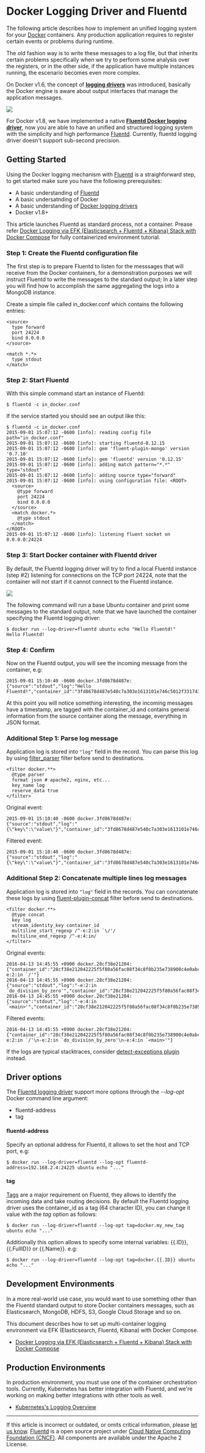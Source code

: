 # Docker Logging Driver and Fluentd

The following article describes how to implement an unified logging
system for your [Docker](http://www.docker.com) containers. Any
production application requires to register certain events or problems
during runtime.

The old fashion way is to write these messages to a log file, but that
inherits certain problems specifically when we try to perform some
analysis over the registers, or in the other side, if the application
have multiple instances running, the escenario becomes even more
complex.

On Docker v1.6, the concept of **[logging drivers](https://docs.docker.com/engine/admin/logging/overview/)** was
introduced, basically the Docker engine is aware about output interfaces
that manage the application messages.

![](http://www.fluentd.org/assets/img/recipes/fluentd_docker.png)

For Docker v1.8, we have implemented a native **[Fluentd Docker logging driver](https://docs.docker.com/engine/admin/logging/fluentd/)**, now
you are able to have an unified and structured logging system with the
simplicity and high performance [Fluentd](http://fluentd.org).
Currently, fluentd logging driver doesn\'t support sub-second precision.


## Getting Started

Using the Docker logging mechanism with
[Fluentd](http://www.fluentd.org) is a straighforward step, to get
started make sure you have the following prerequisites:

-   A basic understanding of [Fluentd](http://www.fluentd.org)
-   A basic undersatnding of Docker
-   A basic understanding of [Docker logging drivers](https://docs.docker.com/engine/admin/logging/overview/)
-   Docker v1.8+

This article launches Fluentd as standard process, not a container.
Prease refer [Docker Logging via EFK (Elasticsearch + Fluentd + Kibana)
Stack with Docker Compose](docker-logging-efk-compose) for fully
containerized environment tutorial.

### Step 1: Create the Fluentd configuration file

The first step is to prepare Fluentd to listen for the messsages that
will receive from the Docker containers, for a demonstration purposes we
will instruct Fluentd to write the messages to the standard output; In a
later step you will find how to accomplish the same aggregating the logs
into a MongoDB instance.

Create a simple file called in\_docker.conf which contains the following
entries:

``` {.CodeRay}
<source>
  type forward
  port 24224
  bind 0.0.0.0
</source>

<match *.*>
  type stdout
</match>
```

### Step 2: Start Fluentd

With this simple command start an instance of Fluentd:

``` {.CodeRay}
$ fluentd -c in_docker.conf
```

If the service started you should see an output like this:

``` {.CodeRay}
$ fluentd -c in_docker.conf
2015-09-01 15:07:12 -0600 [info]: reading config file path="in_docker.conf"
2015-09-01 15:07:12 -0600 [info]: starting fluentd-0.12.15
2015-09-01 15:07:12 -0600 [info]: gem 'fluent-plugin-mongo' version '0.7.10'
2015-09-01 15:07:12 -0600 [info]: gem 'fluentd' version '0.12.15'
2015-09-01 15:07:12 -0600 [info]: adding match pattern="*.*" type="stdout"
2015-09-01 15:07:12 -0600 [info]: adding source type="forward"
2015-09-01 15:07:12 -0600 [info]: using configuration file: <ROOT>
  <source>
    @type forward
    port 24224
    bind 0.0.0.0
  </source>
  <match docker.*>
    @type stdout
  </match>
</ROOT>
2015-09-01 15:07:12 -0600 [info]: listening fluent socket on 0.0.0.0:24224
```

### Step 3: Start Docker container with Fluentd driver

By default, the Fluentd logging driver will try to find a local Fluentd
instance (step \#2) listening for connections on the TCP port 24224,
note that the container will not start if it cannot connect to the
Fluentd instance.

![](https://www.fluentd.org/assets/img/recipes/fluentd_docker_integrated.png)

The following command will run a base Ubuntu container and print some
messages to the standard output, note that we have launched the
container specifying the Fluentd logging driver:

``` {.CodeRay}
$ docker run --log-driver=fluentd ubuntu echo "Hello Fluentd!"
Hello Fluentd!
```

### Step 4: Confirm

Now on the Fluentd output, you will see the incoming message from the
container, e.g:

``` {.CodeRay}
2015-09-01 15:10:40 -0600 docker.3fd8678d487e: {"source":"stdout","log":"Hello Fluentd!","container_id":"3fd8678d487e540c7a303e1613101e746c5012f3317434eda93f24351c1928f7","container_name":"/angry_kalam"}
```

At this point you will notice something interesting, the incoming
messages have a timestamp, are tagged with the container\_id and
contains general information from the source container along the
message, everything in JSON format.

### Additional Step 1: Parse log message

Application log is stored into `"log"` field in the record. You can
parse this log by using
[filter\_parser](http://docs.fluentd.org/articles/filter_parser) filter
before send to destinations.

``` {.CodeRay}
<filter docker.**>
  @type parser
  format json # apache2, nginx, etc...
  key_name log
  reserve_data true
</filter>
```

Original event:

``` {.CodeRay}
2015-09-01 15:10:40 -0600 docker.3fd8678d487e: {"source":"stdout","log":"{\"key\":\"value\"}","container_id":"3fd8678d487e540c7a303e1613101e746c5012f3317434eda93f24351c1928f7","container_name":"/angry_kalam"}
```

Filtered event:

``` {.CodeRay}
2015-09-01 15:10:40 -0600 docker.3fd8678d487e: {"source":"stdout","log":"{\"key\":\"value\"}","container_id":"3fd8678d487e540c7a303e1613101e746c5012f3317434eda93f24351c1928f7","container_name":"/angry_kalam","key":"value"}
```

### Additional Step 2: Concatenate multiple lines log messages

Application log is stored into `"log"` field in the records. You can
concatenate these logs by using
[fluent-plugin-concat](https://github.com/fluent-plugins-nursery/fluent-plugin-concat)
filter before send to destinations.

``` {.CodeRay}
<filter docker.**>
  @type concat
  key log
  stream_identity_key container_id
  multiline_start_regexp /^-e:2:in `\/'/
  multiline_end_regexp /^-e:4:in/
</filter>
```

Original events:

``` {.CodeRay}
2016-04-13 14:45:55 +0900 docker.28cf38e21204: {"container_id":"28cf38e212042225f5f80a56fac08f34c8f0b235e738900c4e0abcf39253a702","container_name":"/romantic_dubinsky","source":"stdout","log":"-e:2:in `/'"}
2016-04-13 14:45:55 +0900 docker.28cf38e21204: {"source":"stdout","log":"-e:2:in `do_division_by_zero'","container_id":"28cf38e212042225f5f80a56fac08f34c8f0b235e738900c4e0abcf39253a702","container_name":"/romantic_dubinsky"}
2016-04-13 14:45:55 +0900 docker.28cf38e21204: {"source":"stdout","log":"-e:4:in `<main>'","container_id":"28cf38e212042225f5f80a56fac08f34c8f0b235e738900c4e0abcf39253a702","container_name":"/romantic_dubinsky"}
```

Filtered events:

``` {.CodeRay}
2016-04-13 14:45:55 +0900 docker.28cf38e21204: {"container_id":"28cf38e212042225f5f80a56fac08f34c8f0b235e738900c4e0abcf39253a702","container_name":"/romantic_dubinsky","source":"stdout","log":"-e:2:in `/'\n-e:2:in `do_division_by_zero'\n-e:4:in `<main>'"}
```

If the logs are typical stacktraces, consider [detect-exceptions plugin](https://github.com/GoogleCloudPlatform/fluent-plugin-detect-exceptions)
instead.

## Driver options

The [Fluentd logging driver](https://docs.docker.com/engine/admin/logging/fluentd/) support
more options through the *--log-opt* Docker command line argument:

-   fluentd-address
-   tag

#### fluentd-address

Specify an optional address for Fluentd, it allows to set the host and
TCP port, e.g:

``` {.CodeRay}
$ docker run --log-driver=fluentd --log-opt fluentd-address=192.168.2.4:24225 ubuntu echo "..."
```

#### tag

[Tags](https://docs.docker.com/engine/admin/logging/log_tags/) are a
major requirement on Fluentd, they allows to identify the incoming data
and take routing decisions. By default the Fluentd logging driver uses
the container\_id as a tag (64 character ID), you can change it value
with the *tag* option as follows:

``` {.CodeRay}
$ docker run --log-driver=fluentd --log-opt tag=docker.my_new_tag ubuntu echo "..."
```

Additionally this option allows to specify some internal variables:
\{\{.ID\}\}, \{\{.FullID\}\} or \{\{.Name\}\}. e.g:

``` {.CodeRay}
$ docker run --log-driver=fluentd --log-opt tag=docker.{{.ID}} ubuntu echo "..."
```

## Development Environments

In a more real-world use case, you would want to use something other
than the Fluentd standard output to store Docker containers messages,
such as Elasticsearch, MongoDB, HDFS, S3, Google Cloud Storage and so
on.

This document describes how to set up multi-container logging
environment via EFK (Elasticsearch, Fluentd, Kibana) with Docker
Compose.

-   [Docker Logging via EFK (Elasticsearch + Fluentd + Kibana) Stack
    with Docker Compose](docker-logging-efk-compose)

## Production Environments

In production environment, you must use one of the container
orchestration tools. Currently, Kubernetes has better integration with
Fluentd, and we're working on making better integrations with other
tools as well.

-   [Kubernetes's Logging Overview](https://kubernetes.io/docs/user-guide/logging/overview/)


------------------------------------------------------------------------


If this article is incorrect or outdated, or omits critical information,
please [let us know](https://github.com/fluent/fluentd-docs/issues?state=open).
[Fluentd](http://www.fluentd.org/) is a open source project under [Cloud Native Computing Foundation (CNCF)](https://cncf.io/). All components
are available under the Apache 2 License.
